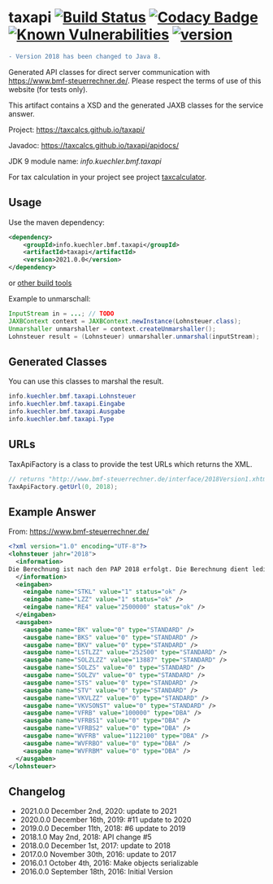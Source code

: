 # taxapi [![Build Status](https://travis-ci.com/taxcalcs/taxapi.svg?branch=master)](https://travis-ci.com/taxcalcs/taxapi) [![Codacy Badge](https://app.codacy.com/project/badge/Grade/ed625cdbf61644a58c486d68822754d2)](https://www.codacy.com/gh/taxcalcs/taxapi/dashboard) [![Known Vulnerabilities](https://snyk.io/test/github/taxcalcs/taxapi/badge.svg?targetFile=pom.xml)](https://snyk.io/test/github/taxcalcs/taxapi?targetFile=pom.xml) [![version](https://maven-badges.herokuapp.com/maven-central/info.kuechler.bmf.taxapi/taxapi/badge.svg)](http://search.maven.org/#search|gav|1|g%3A%22info.kuechler.bmf.taxapi%22%20AND%20a%3A%22taxapi%22) 

```diff
- Version 2018 has been changed to Java 8.
```

Generated API classes for direct server communication with <https://www.bmf-steuerrechner.de/>.
Please respect the terms of use of this website (for tests only).

This artifact contains a XSD and the generated JAXB classes for the service answer.

Project: <https://taxcalcs.github.io/taxapi/>

Javadoc: <https://taxcalcs.github.io/taxapi/apidocs/>

JDK 9 module name: *info.kuechler.bmf.taxapi*

For tax calculation in your project see project [taxcalculator](https://github.com/taxcalcs/taxcalculator).

## Usage

Use the maven dependency:

```xml
<dependency>
	<groupId>info.kuechler.bmf.taxapi</groupId>
	<artifactId>taxapi</artifactId>
	<version>2021.0.0</version>
</dependency>
```
or [other build tools](https://admiralsmaster.github.io/taxapi/dependency-info.html)

Example to unmarschall:
```java
InputStream in = ...; // TODO
JAXBContext context = JAXBContext.newInstance(Lohnsteuer.class);
Unmarshaller unmarshaller = context.createUnmarshaller();
Lohnsteuer result = (Lohnsteuer) unmarshaller.unmarshal(inputStream);
```

## Generated Classes

You can use this classes to marshal the result.

```java
info.kuechler.bmf.taxapi.Lohnsteuer
info.kuechler.bmf.taxapi.Eingabe
info.kuechler.bmf.taxapi.Ausgabe
info.kuechler.bmf.taxapi.Type
```

## URLs

TaxApiFactory is a class to provide the test URLs which returns the XML.

```java
// returns "http://www.bmf-steuerrechner.de/interface/2018Version1.xhtml?code=Lohn2018"
TaxApiFactory.getUrl(0, 2018);
```

## Example Answer

From: <https://www.bmf-steuerrechner.de/>

```xml
<?xml version="1.0" encoding="UTF-8"?>
<lohnsteuer jahr="2018">
  <information>
Die Berechnung ist nach den PAP 2018 erfolgt. Die Berechnung dient lediglich der Qualitätssicherung. Die Externe Schnittstelle des Lohn- und Einkommensteuerrechner ist also nur für die Überprüfung ihrer Rechnung bestimmt und nicht dazu bestimmt, die Berechnung über ihn abzuwickeln.
  </information>
  <eingaben>
    <eingabe name="STKL" value="1" status="ok" />
    <eingabe name="LZZ" value="1" status="ok" />
    <eingabe name="RE4" value="2500000" status="ok" />
  </eingaben>
  <ausgaben>
    <ausgabe name="BK" value="0" type="STANDARD" />
    <ausgabe name="BKS" value="0" type="STANDARD" />
    <ausgabe name="BKV" value="0" type="STANDARD" />
    <ausgabe name="LSTLZZ" value="252500" type="STANDARD" />
    <ausgabe name="SOLZLZZ" value="13887" type="STANDARD" />
    <ausgabe name="SOLZS" value="0" type="STANDARD" />
    <ausgabe name="SOLZV" value="0" type="STANDARD" />
    <ausgabe name="STS" value="0" type="STANDARD" />
    <ausgabe name="STV" value="0" type="STANDARD" />
    <ausgabe name="VKVLZZ" value="0" type="STANDARD" />
    <ausgabe name="VKVSONST" value="0" type="STANDARD" />
    <ausgabe name="VFRB" value="100000" type="DBA" />
    <ausgabe name="VFRBS1" value="0" type="DBA" />
    <ausgabe name="VFRBS2" value="0" type="DBA" />
    <ausgabe name="WVFRB" value="1122100" type="DBA" />
    <ausgabe name="WVFRBO" value="0" type="DBA" />
    <ausgabe name="WVFRBM" value="0" type="DBA" />
  </ausgaben>
</lohnsteuer>
```

## Changelog

*   2021.0.0 December 2nd, 2020: update to 2021
*   2020.0.0 December 16th, 2019: \#11 update to 2020
*   2019.0.0 December 11th, 2018: \#6 update to 2019
*   2018.1.0 May 2nd, 2018: API change \#5
*   2018.0.0 December 1st, 2017: update to 2018
*   2017.0.0 November 30th, 2016: update to 2017
*   2016.0.1 October 4th, 2016: Make objects serializable
*   2016.0.0 September 18th, 2016: Initial Version
